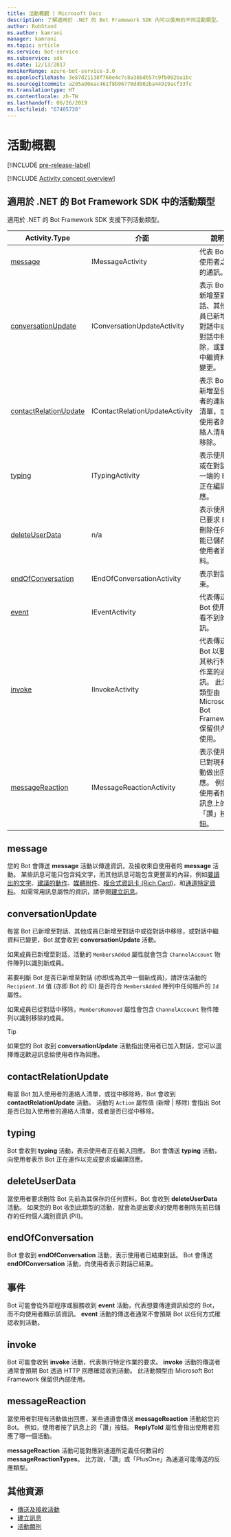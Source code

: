 ```yaml
---
title: 活動概觀 | Microsoft Docs
description: 了解適用於 .NET 的 Bot Framework SDK 內可以使用的不同活動類型。
author: RobStand
ms.author: kamrani
manager: kamrani
ms.topic: article
ms.service: bot-service
ms.subservice: sdk
ms.date: 12/13/2017
monikerRange: azure-bot-service-3.0
ms.openlocfilehash: 3e87d21138f760e4c7c8a36bdb57c9fb092ba1bc
ms.sourcegitcommit: a295a90eac461f8b96770dd902ba44919acf33fc
ms.translationtype: HT
ms.contentlocale: zh-TW
ms.lasthandoff: 06/26/2019
ms.locfileid: "67405738"
---
```

# <a name="activities-overview"></a>活動概觀

[!INCLUDE [pre-release-label](../includes/pre-release-label-v3.md)]

[!INCLUDE [Activity concept overview](../includes/snippet-dotnet-concept-activity.md)]

## <a name="activity-types-in-the-bot-framework-sdk-for-net"></a>適用於 .NET 的 Bot Framework SDK 中的活動類型

適用於 .NET 的 Bot Framework SDK 支援下列活動類型。

| Activity.Type | 介面 | 說明 |
|------|------|------|
| [message](#message) | IMessageActivity | 代表 Bot 和使用者之間的通訊。 |
| [conversationUpdate](#conversationupdate) | IConversationUpdateActivity | 表示 Bot 已新增至對話、其他成員已新增至對話中或從對話中移除，或對話中繼資料已變更。 |
| [contactRelationUpdate](#contactrelationupdate) | IContactRelationUpdateActivity | 表示 Bot 已新增至使用者的連絡人清單，或從使用者的連絡人清單中移除。 |
| [typing](#typing) | ITypingActivity | 表示使用者或在對話另一端的 Bot 正在編譯回應。 | 
| [deleteUserData](#deleteuserdata) | n/a | 表示使用者已要求 Bot 刪除任何可能已儲存的使用者資料。 |
| [endOfConversation](#endofconversation) | IEndOfConversationActivity | 表示對話結束。 |
| [event](#event) | IEventActivity | 代表傳送給 Bot 使用者看不到的通訊。 |
| [invoke](#invoke) | IInvokeActivity | 代表傳送給 Bot 以要求其執行特定作業的通訊。 此活動類型由 Microsoft Bot Framework 保留供內部使用。 |
| [messageReaction](#messagereaction) | IMessageReactionActivity | 表示使用者已對現有活動做出回應。 例如，使用者按了訊息上的「讚」按鈕。 |

## <a name="message"></a>message

您的 Bot 會傳送 **message** 活動以傳達資訊，及接收來自使用者的 **message** 活動。 某些訊息可能只包含純文字，而其他訊息可能包含更豐富的內容，例如[要讀出的文字](bot-builder-dotnet-text-to-speech.md)、[建議的動作](bot-builder-dotnet-add-suggested-actions.md)、[媒體附件](bot-builder-dotnet-add-media-attachments.md)、[複合式資訊卡 (Rich Card)](bot-builder-dotnet-add-rich-card-attachments.md)，和[通道特定資料](bot-builder-dotnet-channeldata.md)。 如需常用訊息屬性的資訊，請參閱[建立訊息](bot-builder-dotnet-create-messages.md)。

## <a name="conversationupdate"></a>conversationUpdate

每當 Bot 已新增至對話、其他成員已新增至對話中或從對話中移除，或對話中繼資料已變更，Bot 就會收到 **conversationUpdate** 活動。 

如果成員已新增至對話，活動的 `MembersAdded` 屬性就會包含 `ChannelAccount` 物件陣列以識別新成員。 

若要判斷 Bot 是否已新增至對話 (亦即成為其中一個新成員)，請評估活動的 `Recipient.Id` 值 (亦即 Bot 的 ID) 是否符合 `MembersAdded` 陣列中任何帳戶的 `Id` 屬性。

如果成員已從對話中移除，`MembersRemoved` 屬性會包含 `ChannelAccount` 物件陣列以識別移除的成員。 

> [!TIP]
> 如果您的 Bot 收到 **conversationUpdate** 活動指出使用者已加入對話，您可以選擇傳送歡迎訊息給使用者作為回應。 

## <a name="contactrelationupdate"></a>contactRelationUpdate

每當 Bot 加入使用者的連絡人清單，或從中移除時，Bot 會收到 **contactRelationUpdate** 活動。 活動的 `Action` 屬性值 (新增 | 移除) 會指出 Bot 是否已加入使用者的連絡人清單，或者是否已從中移除。

## <a name="typing"></a>typing

Bot 會收到 **typing** 活動，表示使用者正在輸入回應。 Bot 會傳送 **typing** 活動，向使用者表示 Bot 正在運作以完成要求或編譯回應。 

## <a name="deleteuserdata"></a>deleteUserData

當使用者要求刪除 Bot 先前為其保存的任何資料，Bot 會收到 **deleteUserData** 活動。 如果您的 Bot 收到此類型的活動，就會為提出要求的使用者刪除先前已儲存的任何個人識別資訊 (PII)。

## <a name="endofconversation"></a>endOfConversation 

Bot 會收到 **endOfConversation** 活動，表示使用者已結束對話。 Bot 會傳送 **endOfConversation** 活動，向使用者表示對話已結束。 

## <a name="event"></a>事件

Bot 可能會從外部程序或服務收到 **event** 活動，代表想要傳達資訊給您的 Bot，而不向使用者顯示該資訊。 **event** 活動的傳送者通常不會預期 Bot 以任何方式確認收到活動。

## <a name="invoke"></a>invoke

Bot 可能會收到 **invoke** 活動，代表執行特定作業的要求。 **invoke** 活動的傳送者通常會預期 Bot 透過 HTTP 回應確認收到活動。 此活動類型由 Microsoft Bot Framework 保留供內部使用。

## <a name="messagereaction"></a>messageReaction

當使用者對現有活動做出回應，某些通道會傳送 **messageReaction** 活動給您的 Bot。 例如，使用者按了訊息上的「讚」按鈕。 **ReplyToId** 屬性會指出使用者回應了哪一個活動。

**messageReaction** 活動可能對應到通道所定義任何數目的 **messageReactionTypes**。 比方說，「讚」或「PlusOne」為通道可能傳送的反應類型。 

## <a name="additional-resources"></a>其他資源

- [傳送及接收活動](bot-builder-dotnet-connector.md)
- [建立訊息](bot-builder-dotnet-create-messages.md)
- <a href="https://docs.botframework.com/csharp/builder/sdkreference/dc/d2f/class_microsoft_1_1_bot_1_1_connector_1_1_activity.html" target="_blank">活動類別</a>
